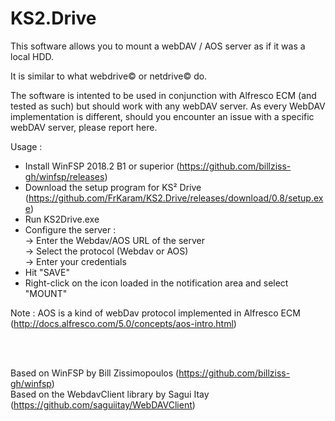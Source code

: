 # KS2.Drive
This software allows you to mount a webDAV / AOS server as if it was a local HDD.<br/>

It is similar to what webdrive© or netdrive© do.

The software is intented to be used in conjunction with Alfresco ECM (and tested as such) but should work with any webDAV server.
As every WebDAV implementation is different, should you encounter an issue with a specific webDAV server, please report here.

Usage :
-	Install WinFSP 2018.2 B1 or superior (https://github.com/billziss-gh/winfsp/releases)
-	Download the setup program for KS² Drive (https://github.com/FrKaram/KS2.Drive/releases/download/0.8/setup.exe)
-	Run KS2Drive.exe
-	Configure the server :<br/>
  ->	Enter the Webdav/AOS URL of the server<br/>
  ->	Select the protocol (Webdav or AOS)<br/>
  ->	Enter your credentials<br/>
-	Hit "SAVE"
-	Right-click on the icon loaded in the notification area and select "MOUNT"

Note :
AOS is a kind of webDav protocol implemented in Alfresco ECM (http://docs.alfresco.com/5.0/concepts/aos-intro.html)

<br/>
<br/>

Based on WinFSP by Bill Zissimopoulos (https://github.com/billziss-gh/winfsp)<br/>
Based on the WebdavClient library by Sagui Itay (https://github.com/saguiitay/WebDAVClient)
